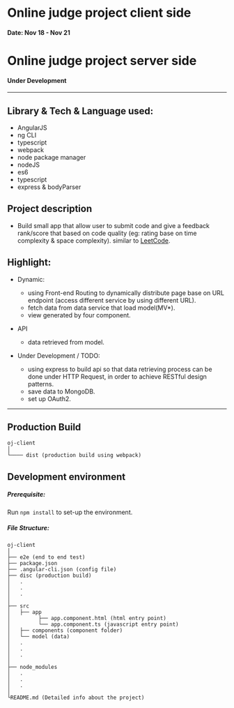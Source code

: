 # Online judge project client side
#### Date: Nov 18 - Nov 21

# Online judge project server side
#### Under Development
---
## Library & Tech & Language used:
 - AngularJS
 - ng CLI
 - typescript
 - webpack
 - node package manager
 - nodeJS
 - es6
 - typescript
 - express & bodyParser

## Project description
 - Build small app that allow user to submit code and give a feedback rank/score that based on code quality (eg: rating base on time complexity & space complexity). similar to [LeetCode](https://leetcode.com/).


## Highlight:
- Dynamic:
  - using Front-end Routing to dynamically distribute page base on URL endpoint (access different service by using different URL).
  - fetch data from data service that load model(MV*).
  - view generated by four component.

- API
    - data retrieved from model.

- Under Development / TODO:
    - using express to build api so that data retrieving process can be done under HTTP Request, in order to achieve RESTful design patterns.
    - save data to MongoDB.
    - set up OAuth2.

---

## Production Build
```
oj-client
│
└──── dist (production build using webpack)
```


## Development environment

##### Prerequisite:
Run `npm install` to set-up the environment.

##### File Structure:
```
oj-client
│
├── e2e (end to end test)
├── package.json
├── .angular-cli.json (config file)
├── disc (production build)
│   .
│   .
│   .
│   
├── src
│   ├── app
│         ├── app.component.html (html entry point)
│         └── app.component.ts (javascript entry point)
│   ├── components (component folder)
│   └── model (data)
│   .
│   .
│   .
│    
├── node_modules
│   .
│   .
│   .
│    
└README.md (Detailed info about the project)
```
